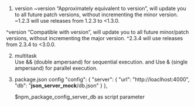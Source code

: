 1. version
   ~version “Approximately equivalent to version”, will update you to all future patch versions, without incrementing the minor version. ~1.2.3 will use releases from 1.2.3 to <1.3.0.

^version “Compatible with version”, will update you to all future minor/patch versions, without incrementing the major version. ^2.3.4 will use releases from 2.3.4 to <3.0.0.

2. multitask  
   Use && (double ampersand) for sequential execution. and Use & (single ampersand) for parallel execution.

3. package.json config
   "config": {
   "server": {
   "url": "http://loaclhost:4000",
   "db": "**json_server_mock**/db.json"
   }
   },

   $npm_package_config_server_db as script parameter

